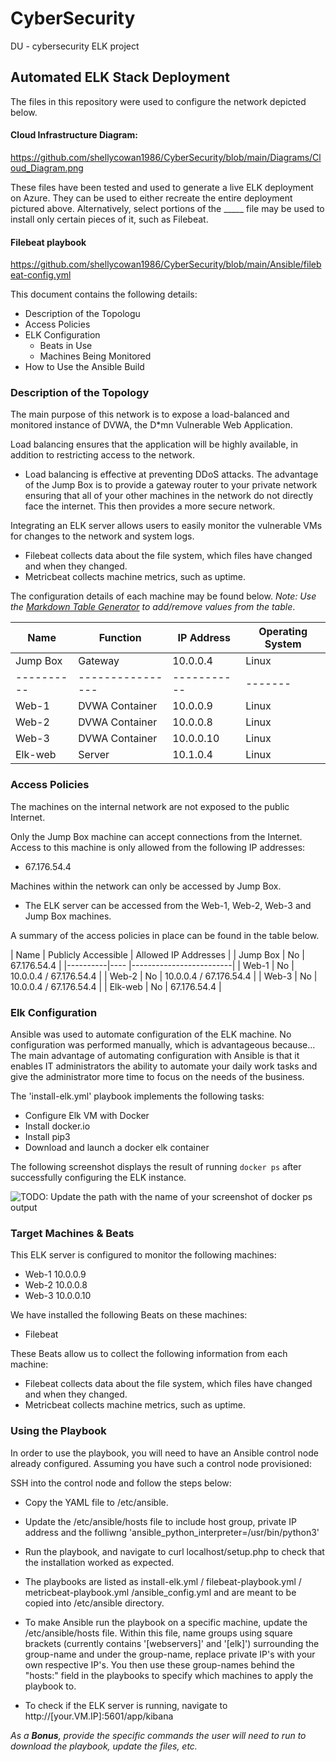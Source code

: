 # CyberSecurity
DU - cybersecurity ELK project
## Automated ELK Stack Deployment

The files in this repository were used to configure the network depicted below.

#### Cloud Infrastructure Diagram:
https://github.com/shellycowan1986/CyberSecurity/blob/main/Diagrams/Cloud_Diagram.png


These files have been tested and used to generate a live ELK deployment on Azure. They can be used to either recreate the entire deployment pictured above. Alternatively, select portions of the _____ file may be used to install only certain pieces of it, such as Filebeat.

#### Filebeat playbook
https://github.com/shellycowan1986/CyberSecurity/blob/main/Ansible/filebeat-config.yml

This document contains the following details:
- Description of the Topologu
- Access Policies
- ELK Configuration
  - Beats in Use
  - Machines Being Monitored
- How to Use the Ansible Build


### Description of the Topology

The main purpose of this network is to expose a load-balanced and monitored instance of DVWA, the D*mn Vulnerable Web Application.

Load balancing ensures that the application will be highly available, in addition to restricting access to the network.
- Load balancing is effective at preventing DDoS attacks. The advantage of the Jump Box is to provide a gateway router to your private network ensuring that all of your other machines in the network do not directly face the internet. This then provides a more secure network.

Integrating an ELK server allows users to easily monitor the vulnerable VMs for changes to the network and system logs.
- Filebeat collects data about the file system, which files have changed and when they changed.
- Metricbeat collects machine metrics, such as uptime.

The configuration details of each machine may be found below.
_Note: Use the [Markdown Table Generator](http://www.tablesgenerator.com/markdown_tables) to add/remove values from the table_.

| Name     | Function | IP Address | Operating System |
|----------|----------|------------|------------------|
| Jump Box | Gateway        | 10.0.0.4  | Linux |   |
|----------|----------------|-----------|-------|---|
| Web-1    | DVWA Container | 10.0.0.9  | Linux |   |
| Web-2    | DVWA Container | 10.0.0.8  | Linux |   |
| Web-3    | DVWA Container | 10.0.0.10 | Linux |   |
| Elk-web  | Server         | 10.1.0.4  | Linux |   |

### Access Policies

The machines on the internal network are not exposed to the public Internet. 

Only the Jump Box machine can accept connections from the Internet. Access to this machine is only allowed from the following IP addresses:
- 67.176.54.4

Machines within the network can only be accessed by Jump Box.
- The ELK server can be accessed from the Web-1, Web-2, Web-3 and Jump Box machines.

A summary of the access policies in place can be found in the table below.

| Name     | Publicly Accessible | Allowed IP Addresses |
| Jump Box | No                  | 67.176.54.4             |
|----------|----                 |-------------------------|
| Web-1    | No                  | 10.0.0.4 / 67.176.54.4  |
| Web-2    | No                  | 10.0.0.4 /  67.176.54.4 |
| Web-3    | No                  | 10.0.0.4 /  67.176.54.4 |
| Elk-web  | No                  | 67.176.54.4             |

### Elk Configuration

Ansible was used to automate configuration of the ELK machine. No configuration was performed manually, which is advantageous because...
  The main advantage of automating configuration with Ansible is that it enables IT administrators the ability to automate your daily work tasks and give the administrator more time to focus on the needs of the business.

The 'install-elk.yml' playbook implements the following tasks:
- Configure Elk VM with Docker
- Install docker.io
- Install pip3
- Download and launch a docker elk container

The following screenshot displays the result of running `docker ps` after successfully configuring the ELK instance.

![TODO: Update the path with the name of your screenshot of docker ps output](Images/docker_ps_output.png)

### Target Machines & Beats
This ELK server is configured to monitor the following machines:
- Web-1 10.0.0.9
- Web-2 10.0.0.8
- Web-3 10.0.0.10

We have installed the following Beats on these machines:
- Filebeat

These Beats allow us to collect the following information from each machine:
- Filebeat collects data about the file system, which files have changed and when they changed.
- Metricbeat collects machine metrics, such as uptime.

### Using the Playbook
In order to use the playbook, you will need to have an Ansible control node already configured. Assuming you have such a control node provisioned: 

SSH into the control node and follow the steps below:
- Copy the YAML file to /etc/ansible.
- Update the /etc/ansible/hosts file to include host group, private IP address and the folliwng 'ansible_python_interpreter=/usr/bin/python3'
- Run the playbook, and navigate to curl localhost/setup.php to check that the installation worked as expected.

- The playbooks are listed as install-elk.yml / filebeat-playbook.yml / metricbeat-playbook.yml /ansible_config.yml and are meant to be copied into /etc/ansible directory.
- To make Ansible run the playbook on a specific machine, update the /etc/ansible/hosts file. Within this file, name groups using square brackets (currently contains '[webservers]' and '[elk]') surrounding the group-name and under the group-name, replace private IP's with your own respective IP's. You then use these group-names behind the "hosts:" field in the playbooks to specify which machines to apply the playbook to.
- To check if the ELK server is running, navigate to http://[your.VM.IP]:5601/app/kibana

_As a **Bonus**, provide the specific commands the user will need to run to download the playbook, update the files, etc._
